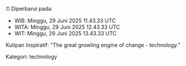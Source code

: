 ⏰ Diperbarui pada:
- WIB: Minggu, 29 Juni 2025 11.43.33 UTC
- WITA: Minggu, 29 Juni 2025 12.43.33 UTC
- WIT: Minggu, 29 Juni 2025 13.43.33 UTC

Kutipan Inspiratif:
"The great growling engine of change - technology."


Kategori: technology

